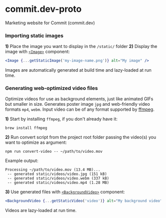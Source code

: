 # commit.dev-proto
Marketing website for Commit (commit.dev)

### Importing static images

**1)** Place the image you want to display in the `/static/` folder
**2)** Display the image with [`<Image>`](./components/media/image.js) component:
```jsx
<Image {...getStaticImage('my-image-name.png')} alt="My image" />
```

Images are automatically generated at build time and lazy-loaded at run time.


### Generating web-optimized video files

Optimize videos for use as background elements, just like animated GIFs but smaller in size. Generates poster image `jpg` and web-friendly video formats `mp4`, `webm`. Input video can be of any format supported by [ffmpeg](https://www.ffmpeg.org/).

**1)** Start by installing `ffmpeg`, if you don't already have it:
```
brew install ffmpeg
```

**2)** Run convert script from the project root folder passing the video(s) you want to optimize as argument:
```
npm run convert-video -- ~/path/to/video.mov
```

Example output:
```
Processing ~/path/to/video.mov (13.4 MB)...
 -- generated static/videos/video.jpg (151 kB)
 -- generated static/videos/video.webm (337 kB)
 -- generated static/videos/video.mp4 (1.28 MB)
```

**3)** Use generated files with [`<BackgroundVideo>`](./components/media/video.js) component:
```jsx
<BackgroundVideo {...getStaticVideo('video')} alt="My background video" />
```

Videos are lazy-loaded at run time.
